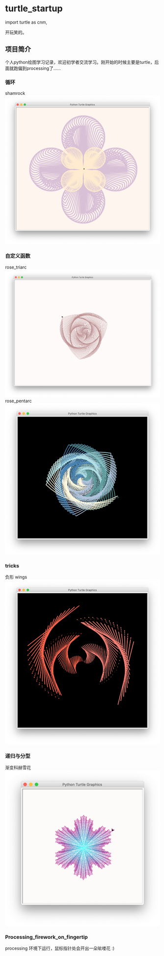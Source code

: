 # turtle_startup
import turtle as cnm,

开玩笑的。

## 项目简介

个人python绘图学习记录，欢迎初学者交流学习。刚开始的时候主要是turtle，后面就跑偏到processing了……

### 循环
shamrock
![shamrock.png](https://github.com/MysteriousMing/turtle_startup/blob/master/thumbnails/shamrock.png)

### 自定义函数
rose_triarc
![rose_triarc.png](https://github.com/MysteriousMing/turtle_startup/blob/master/thumbnails/rose_triarc.png)
rose_pentarc
![rose_pentarc.png](https://github.com/MysteriousMing/turtle_startup/blob/master/thumbnails/rose_pentarc.png)

### tricks

负形
wings
![wings.png](https://github.com/MysteriousMing/turtle_startup/blob/master/thumbnails/wings.png)

### 递归与分型
渐变科赫雪花
![koch.png](https://github.com/MysteriousMing/turtle_startup/blob/master/thumbnails/koch.png)


### Processing_firework_on_fingertip

processing 环境下运行，鼠标指针处会开出一朵呲喽花 :)
